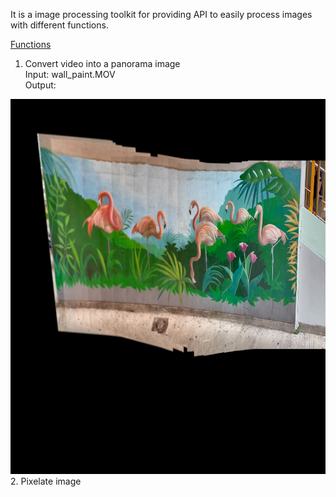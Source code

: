 It is a image processing toolkit for providing API to easily process images with different functions.


<ins>Functions</ins><br>
1. Convert video into a panorama image<br>
Input: wall_paint.MOV<br>
Output:<br>
<img src="panorama.jpg" alt="panorama" width="600" height ="600" />

<br>
2. Pixelate image<br>

